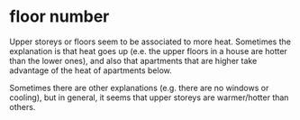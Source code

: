 # floor number

Upper storeys or floors seem to be associated to more heat. Sometimes the explanation is 
that heat goes up (e.e. the upper floors in a house are hotter than the lower ones), and also that apartments that are higher take 
advantage of the heat of apartments below. 

Sometimes there are other explanations (e.g. there are no windows or cooling), but in general, it seems that upper storeys are warmer/hotter than others.